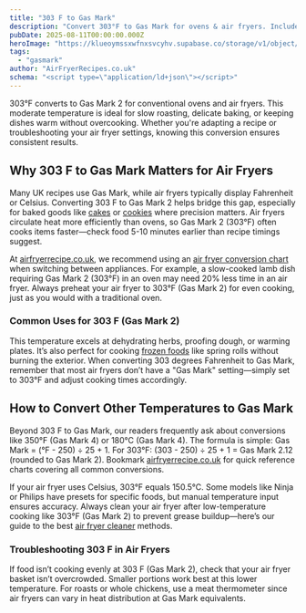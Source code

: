 ```yaml
---
title: "303 F to Gas Mark"
description: "Convert 303°F to Gas Mark for ovens & air fryers. Includes UK conversions, baking tips, and why this matters for perfect cooking results."
pubDate: 2025-08-11T00:00:00.000Z
heroImage: "https://klueoymssxwfnxsvcyhv.supabase.co/storage/v1/object/public/md/303-f-to-gas-mark-3d6fac6c.png"
tags:
  - "gasmark"
author: "AirFryerRecipes.co.uk"
schema: "<script type=\"application/ld+json\"></script>"
---
```


<p>303°F converts to Gas Mark 2 for conventional ovens and air fryers. This moderate temperature is ideal for slow roasting, delicate baking, or keeping dishes warm without overcooking. Whether you're adapting a recipe or troubleshooting your air fryer settings, knowing this conversion ensures consistent results.</p>

<h2>Why 303 F to Gas Mark Matters for Air Fryers</h2>
<p>Many UK recipes use Gas Mark, while air fryers typically display Fahrenheit or Celsius. Converting 303 F to Gas Mark 2 helps bridge this gap, especially for baked goods like <a href=https://www.airfryerrecipe.co.uk/recipe-category/cakes>cakes</a> or <a href=https://www.airfryerrecipe.co.uk/recipe-category/cookies>cookies</a> where precision matters. Air fryers circulate heat more efficiently than ovens, so Gas Mark 2 (303°F) often cooks items faster—check food 5-10 minutes earlier than recipe timings suggest.</p>
<p>At <a href=https://www.airfryerrecipe.co.uk>airfryerrecipe.co.uk</a>, we recommend using an <a href=https://www.airfryerrecipe.co.uk/air-fryer-conversion-chart>air fryer conversion chart</a> when switching between appliances. For example, a slow-cooked lamb dish requiring Gas Mark 2 (303°F) in an oven may need 20% less time in an air fryer. Always preheat your air fryer to 303°F (Gas Mark 2) for even cooking, just as you would with a traditional oven.</p>

<h3>Common Uses for 303 F (Gas Mark 2)</h3>
<p>This temperature excels at dehydrating herbs, proofing dough, or warming plates. It’s also perfect for cooking <a href=https://www.airfryerrecipe.co.uk/recipe-category/frozen-foods>frozen foods</a> like spring rolls without burning the exterior. When converting 303 degrees Fahrenheit to Gas Mark, remember that most air fryers don’t have a "Gas Mark" setting—simply set to 303°F and adjust cooking times accordingly.</p>

<h2>How to Convert Other Temperatures to Gas Mark</h2>
<p>Beyond 303 F to Gas Mark, our readers frequently ask about conversions like 350°F (Gas Mark 4) or 180°C (Gas Mark 4). The formula is simple: Gas Mark = (°F - 250) ÷ 25 + 1. For 303°F: (303 - 250) ÷ 25 + 1 = Gas Mark 2.12 (rounded to Gas Mark 2). Bookmark <a href=https://www.airfryerrecipe.co.uk>airfryerrecipe.co.uk</a> for quick reference charts covering all common conversions.</p>
<p>If your air fryer uses Celsius, 303°F equals 150.5°C. Some models like Ninja or Philips have presets for specific foods, but manual temperature input ensures accuracy. Always clean your air fryer after low-temperature cooking like 303°F (Gas Mark 2) to prevent grease buildup—here’s our guide to the best <a href=https://www.airfryerrecipe.co.uk/air-fryer-cleaner>air fryer cleaner</a> methods.</p>

<h3>Troubleshooting 303 F in Air Fryers</h3>
<p>If food isn’t cooking evenly at 303 F (Gas Mark 2), check that your air fryer basket isn’t overcrowded. Smaller portions work best at this lower temperature. For roasts or whole chickens, use a meat thermometer since air fryers can vary in heat distribution at Gas Mark equivalents.</p>